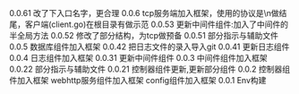 0.0.61
	改了下入口名字，更合理
0.0.6
	tcp服务端加入框架，使用的协议是\n做结尾，客户端(client.go)在根目录有做示范
0.0.53
	更新中间件组件:加入了中间件的半全局方法
0.0.52
	修改了部分结构，为tcp做预备
0.0.51
	部分指示与辅助文件
0.0.5
	数据库组件加入框架
0.0.42
	把日志文件的录入导入git
0.0.41
	更新日志组件
0.0.4
	日志组件加入框架
0.0.31
	更新中间件组件
0.0.3
	中间件组件加入框架
0.0.22
	部分指示与辅助文件
0.0.21
	控制器组件更新,更新部分组件
0.0.2
	控制器组件加入框架
	webhttp服务组件加入框架
	config组件加入框架
0.0.1
	Env构建